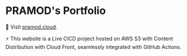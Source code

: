 # PRAMOD's Portfolio


🚀 Visit [pramod.cloud](https://pramod.cloud).

⚡ This website is a Live CICD project hosted on AWS S3 with Content Distribution with Cloud Front, seamlessly integrated with GitHub Actions.
